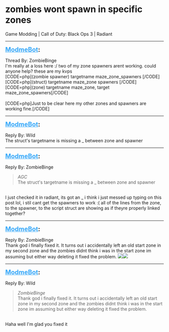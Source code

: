 # zombies wont spawn in specific zones
Game Modding | Call of Duty: Black Ops 3 | Radiant

---
<strong style="font-size: 1.4em;"><span style="text-decoration: underline;text-decoration-color: #34a7f9;"><span style="color:#34a7f9;">ModmeBot</span></span>:</strong>

<p>Thread By: ZombieBinge<br />I&#39;m really at a loss here :/ two of my zone spawners arent working. could anyone help? these are my kvps <br />[CODE=php](zombie spawner) targetname maze_zone_spawners [/CODE]<br />[CODE=php](struct) targetname maze_zone spawners [/CODE]<br />[CODE=php](zone) targetname maze_zone, target maze_zone_spawners[/CODE]<br /> <br />[CODE=php]Just to be clear here my other zones and spawners are working fine.[/CODE]</p>

---
<strong style="font-size: 1.4em;"><span style="text-decoration: underline;text-decoration-color: #34a7f9;"><span style="color:#34a7f9;">ModmeBot</span></span>:</strong>

<p>Reply By: Wild<br />The struct&#39;s targetname is missing a _ between zone and spawner</p>

---
<strong style="font-size: 1.4em;"><span style="text-decoration: underline;text-decoration-color: #34a7f9;"><span style="color:#34a7f9;">ModmeBot</span></span>:</strong>

<p>Reply By: ZombieBinge<br /><blockquote><em>AGC</em><br />The struct&#39;s targetname is missing a _ between zone and spawner</blockquote><br /> I just checked it in radiant, its got an _ i think i just messed up typing on this post lol, i stil cant get the spawners to work :( all of the lines from the zone, to the spawner, to the script struct are showing as if theyre properly linked together?</p>

---
<strong style="font-size: 1.4em;"><span style="text-decoration: underline;text-decoration-color: #34a7f9;"><span style="color:#34a7f9;">ModmeBot</span></span>:</strong>

<p>Reply By: ZombieBinge<br />Thank god i finally fixed it. It turns out i accidentally left an old start zone in my second zone and the zombies didnt think i was in the start zone im assuming but either way deleting it fixed the problem. <img style="max-width: 500px;" src="http://aviacreations.com/modme/emoticons/smile.png"><img style="max-width: 500px;" src="http://aviacreations.com/modme/emoticons/grin.png"></p>

---
<strong style="font-size: 1.4em;"><span style="text-decoration: underline;text-decoration-color: #34a7f9;"><span style="color:#34a7f9;">ModmeBot</span></span>:</strong>

<p>Reply By: Wild<br /><blockquote><em>ZombieBinge</em><br />Thank god i finally fixed it. It turns out i accidentally left an old start zone in my second zone and the zombies didnt think i was in the start zone im assuming but either way deleting it fixed the problem. </blockquote><br /> Haha well I&#39;m glad you fixed it</p>

